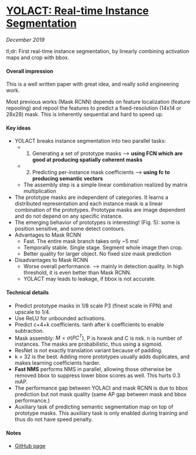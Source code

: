 # [YOLACT: Real-time Instance Segmentation](https://arxiv.org/abs/1904.02689)

_December 2019_

tl;dr: First real-time instance segmentation, by linearly combining activation maps and crop with bbox. 

#### Overall impression
This is a well written paper with great idea, and really solid engineering work. 

Most previous works (Mask RCNN) depends on feature localization (feature repooling) and repool the features to predict a fixed-resolution (14x14 or 28x28) mask. This is inherently sequential and hard to speed up.


#### Key ideas
- YOLACT breaks instance segmentation into two parallel tasks: 
	- 1) Generating a set of prototype masks --> **using FCN which are good at producing spatially coherent masks**
	- 2) Predicting per-instance mask coefficients --> **using fc to producing semantic vectors**
	- The assembly step is a simple linear combination realized by matrix multiplication
- The prototype masks are independent of categories. It learns a distributed representation and each instance mask is a linear combination of the prototypes. Prototype masks are image dependent and do not depend on any specific instance. 
- The emerging behavior of prototypes is interesting! (Fig. 5): some is position sensitive, and some detect contours.
- Advantages to Mask RCNN
	- Fast. The entire mask branch takes only ~5 ms!
	- Temporally stable. Single stage. Segment whole image then crop.
	- Better quality for larger object. No fixed size mask prediction
- Disadvantages to Mask RCNN
	- Worse overall performance. --> mainly in detection quality. In high threshold, it is even better than Mask RCNN.
	- YOLACT may leads to leakage, if bbox is not accurate. 

#### Technical details
- Predict prototype masks in 1/8 scale P3 (finest scale in FPN) and upscale to 1/4.
- Use ReLU for unbounded activations.
- Predict c+4+k coefficients. tanh after k coefficients to enable subtraction. 
- Mask assembly: $M = \sigma(PC^T)$, P is hxwxk and C is nxk. n is number of instances. The masks are probabilistic, thus using a sigmoid.
- ResNet is not exactly translation variant because of padding.
- k = 32 is the best. Adding more prototypes usually adds duplicates, and makes learning coefficients harder.
- **Fast NMS** performs NMS in parallel, allowing those otherwise be removed bbox to suppress lower bbox scores as well. This hurts 0.3 mAP.
- The performance gap between YOLACt and mask RCNN is due to bbox prediction but not mask quality (same AP gap between mask and bbox performance.)
- Auxiliary task of predicting semantic segmentation map on top of prototype masks. This auxiliary task is only enabled during training and thus do not have speed penalty.

#### Notes
- [GitHub page](https://github.com/dbolya/yolact) 

